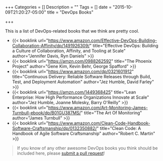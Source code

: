 +++
Categories = []
Description = ""
Tags = []
date = "2015-10-09T21:20:27-05:00"
title = "DevOps Books"

+++

This is a list of DevOps-related books that we think are pretty cool.

- {{< booklink url="https://www.amazon.com/Effective-DevOps-Building-Collaboration-Affinity/dp/1491926309/" title="Effective DevOps: Building a Culture of Collaboration, Affinity, and Tooling at Scale" author="Jennifer Davis, Ryn Daniels" >}}
- {{< booklink url="https://amzn.com/0988262592" title="The Phoenix Project" author="Gene Kim, Kevin Behr, George Spafford" >}}
- {{< booklink url="https://www.amazon.com/dp/0321601912" title="Continuous Delivery: Reliable Software Releases through Build, Test, and Deployment Automation" author="Jez Humble, David Farley" >}}
- {{< booklink url="https://amzn.com/1449368425" title="Lean Enterprise: How High Performance Organizations Innovate at Scale" author="Jez Humble, Joanne Molesky, Barry O'Reilly" >}}
- {{< booklink url="https://www.amazon.com/Art-Monitoring-James-Turnbull-ebook/dp/B01GU387MS/" title="The Art Of Monitoring" author="James Turnbull" >}}
- {{< booklink url="https://www.amazon.com/Clean-Code-Handbook-Software-Craftsmanship/dp/0132350882/" title="Clean Code: A Handbook of Agile Software Craftsmanship" author="Robert C. Martin" >}}

> If you know of any other awesome DevOps books you think should be included here, please [submit a pull request](https://github.com/arresteddevops/ado-hugo/blob/master/content/page/books.md)!
